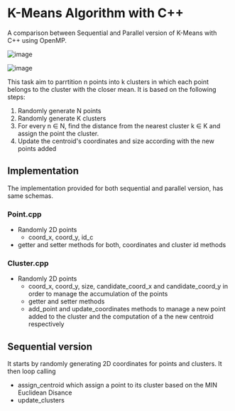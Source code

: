 
# **K-Means Algorithm with C++**
A comparison between Sequential and Parallel version of K-Means with C++ using OpenMP.

![image](https://user-images.githubusercontent.com/78537430/210811423-b198b9e5-e0d1-4c60-996a-47e0ce3181c6.png)


![image](https://user-images.githubusercontent.com/78537430/208104365-09541455-46ef-4812-b2a9-bc291d81ddcc.png)

This task aim to parrtition n points into k clusters in which each point belongs to the cluster with the closer mean. It is based on the following steps:

1. Randomly generate N points
2. Randomly generate K clusters
3. For every n $\in$ N, find the distance from the nearest cluster k $\in$ K and assign the point the cluster.
4. Update the centroid's coordinates and size according with the new points added


## **Implementation**

The implementation provided for both sequential and parallel version, has same schemas.

### Point.cpp

- Randomly 2D points
  - coord_x, coord_y, id_c
- getter and setter methods for both, coordinates and cluster id methods

### Cluster.cpp

- Randomly 2D points
  - coord_x, coord_y, size, candidate_coord_x and candidate_coord_y in order to manage the accumulation of the points
  - getter and setter methods
  - add_point and update_coordinates methods to manage a new point added to the cluster and the computation of a the new centroid respectively
  
 ## Sequential version
 
 It starts by randomly generating 2D coordinates for points and clusters. It then loop calling 
 - assign_centroid which assign a point to its cluster based on the MIN Euclidean Disance
 - update_clusters
